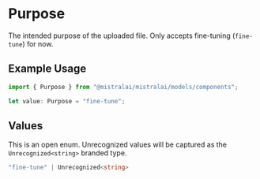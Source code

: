 # Purpose

The intended purpose of the uploaded file. Only accepts fine-tuning (`fine-tune`) for now.

## Example Usage

```typescript
import { Purpose } from "@mistralai/mistralai/models/components";

let value: Purpose = "fine-tune";
```

## Values

This is an open enum. Unrecognized values will be captured as the `Unrecognized<string>` branded type.

```typescript
"fine-tune" | Unrecognized<string>
```